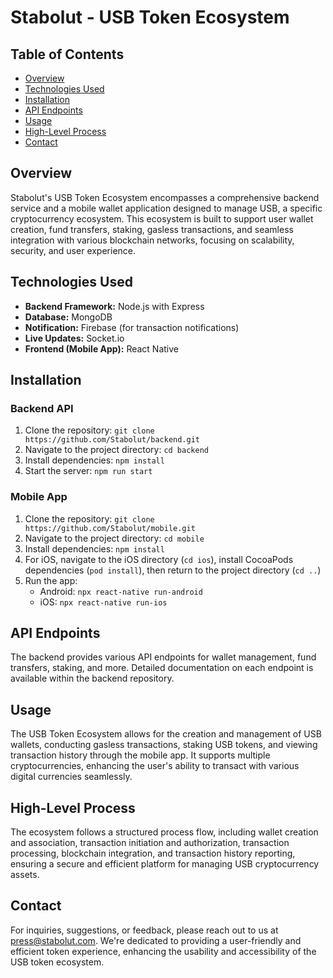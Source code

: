 # Stabolut - USB Token Ecosystem

## Table of Contents
- [Overview](#overview)
- [Technologies Used](#technologies-used)
- [Installation](#installation)
- [API Endpoints](#api-endpoints)
- [Usage](#usage)
- [High-Level Process](#high-level-process)
- [Contact](#contact)

## Overview
Stabolut's USB Token Ecosystem encompasses a comprehensive backend service and a mobile wallet application designed to manage USB, a specific cryptocurrency ecosystem. This ecosystem is built to support user wallet creation, fund transfers, staking, gasless transactions, and seamless integration with various blockchain networks, focusing on scalability, security, and user experience.

## Technologies Used
- **Backend Framework:** Node.js with Express
- **Database:** MongoDB
- **Notification:** Firebase (for transaction notifications)
- **Live Updates:** Socket.io
- **Frontend (Mobile App):** React Native

## Installation
### Backend API
1. Clone the repository: `git clone https://github.com/Stabolut/backend.git`
2. Navigate to the project directory: `cd backend`
3. Install dependencies: `npm install`
4. Start the server: `npm run start`

### Mobile App
1. Clone the repository: `git clone https://github.com/Stabolut/mobile.git`
2. Navigate to the project directory: `cd mobile`
3. Install dependencies: `npm install`
4. For iOS, navigate to the iOS directory (`cd ios`), install CocoaPods dependencies (`pod install`), then return to the project directory (`cd ..`)
5. Run the app:
   - Android: `npx react-native run-android`
   - iOS: `npx react-native run-ios`

## API Endpoints
The backend provides various API endpoints for wallet management, fund transfers, staking, and more. Detailed documentation on each endpoint is available within the backend repository.

## Usage
The USB Token Ecosystem allows for the creation and management of USB wallets, conducting gasless transactions, staking USB tokens, and viewing transaction history through the mobile app. It supports multiple cryptocurrencies, enhancing the user's ability to transact with various digital currencies seamlessly.

## High-Level Process
The ecosystem follows a structured process flow, including wallet creation and association, transaction initiation and authorization, transaction processing, blockchain integration, and transaction history reporting, ensuring a secure and efficient platform for managing USB cryptocurrency assets.

## Contact
For inquiries, suggestions, or feedback, please reach out to us at press@stabolut.com. We're dedicated to providing a user-friendly and efficient token experience, enhancing the usability and accessibility of the USB token ecosystem.
